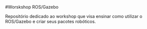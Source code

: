 #Worskshop ROS/Gazebo

Repositório dedicado ao workshop que visa ensinar como utilizar o ROS/Gazebo e criar seus pacotes robóticos.